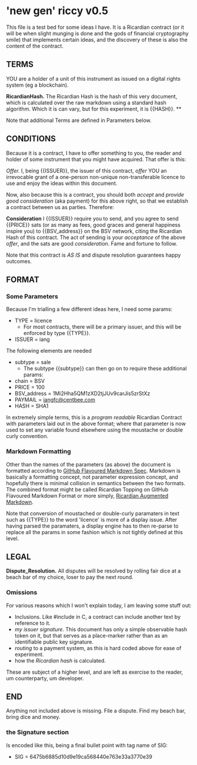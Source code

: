 # 'new gen' riccy v0.5

This file is a test bed for some ideas I have.  It is a Ricardian contract (or it will be when slight munging is done and the gods of financial cryptography smile) that implements certain ideas, and the discovery of these is also the content of the contract.

## TERMS

YOU are a holder of a unit of this instrument as issued on a digital rights system (eg a blockchain).

**RicardianHash.** The Ricardian Hash is the hash of this very document,
which is calculated over the raw markdown using a standard hash algorithm.
Which it is can vary, but for this experiment, it is {{HASH}}.
**

Note that additional Terms are defined in Parameters below.

## CONDITIONS

Because it is a contract, I have to offer something to you, the reader and holder of some instrument that you might have acquired. That offer is this:

*Offer.*  I, being {{ISSUER}}, the issuer of this contract, _offer_ YOU an irrevocable grant of a one-person non-unique non-transferable licence to use and enjoy the ideas within this document.

Now, also because this is a contract, you should both _accept_ and _provide good consideration_ (aka payment) for this above right, so that we establish a contract between us as parties.  Therefore:

  **Consideration** I {{ISSUER}} require you to send, and you agree to send {{PRICE}} sats (or as many as fees, good graces and general happiness inspire you) to {{BSV_address}} on the BSV network, citing the Ricardian Hash of this contract.  The act of sending is your _acceptance_ of the above _offer_, and the sats are good _consideration_.  Fame and fortune to follow.

Note that this contract is *AS IS* and dispute resolution guarantees happy outcomes.

<!--
This is a pretty soft contract, as it's really here for _demonstration purposes_ as to what a contract is.  Also the LICENCE.md file somewhere nearby might provide additional possibilities.  Also, it's all *AS IS* and dispute resolution guarantees happy outcomes.
-->

## FORMAT

### Some Parameters

Because I'm trialling a few different ideas here, I need some params:

* TYPE = licence       <!-- Which says that this is a Licence for some good -->
  - For most contracts, there will be a primary issuer, and this will be enforced by type {{TYPE}}.
* ISSUER = iang        <!-- note this describes the name of the person issuing, required for most contracts -->

The following elements are needed
 * subtype = sale       <!-- Which suggests that the licence can also describe its own sale. -->
   - The subtype {{subtype}} can then go on to require these additional params:
 * chain = BSV          <!-- Important to not send value to the wrong chain/address formats -->
 * PRICE = 100
 * BSV_address = 1Mi2Hha5QM1zXD2tjJUv9carJis5zrStXz
 * PAYMAIL = iangfc@centbee.com
 * HASH = SHA1

In extremely simple terms, this is a *program readable* Ricardian Contract with parameters laid out in the above format;  where that parameter is now used to set any variable found elsewhere using the moustache or double curly convention.

### Markdown Formatting
Other than the names of the parameters (as above) the document is formatted according to
[GitHub Flavoured Markdown Spec](https://github.github.com/gfm/).
Markdown is basically a formatting concept, not parameter expression concept,
and hopefully there is minimal collision in semantics between the two formats.
The combined format might be called Ricardian Topping on GitHub Flavoured Markdown Format
or more simply,
<a href="RicardianAugmentedMarkdown.md">Ricardian Augmented Markdown</a>.

Note that conversion of moustached or double-curly paramaters in text such as {{TYPE}}
to the word 'licence' is more of a display issue.  After having parsed the paramaters,
a display engine has to then re-parse to replace all the params in some fashion which is
not tightly defined at this level.

## LEGAL

**Dispute_Resolution.**  All disputes will be resolved by rolling fair dice at a beach bar of my choice, loser to pay the next round.

### Omissions

For various reasons which I won't explain today, I am leaving some stuff out:
  * Inclusions. Like #include in C, a contract can include another text by reference to it.
  *  _my issuer signature_.  This document has only a simple observable hash token on it, but that serves as a place-marker rather than as an identifiable public key signature.
  * _routing_ to a payment system, as this is hard coded above for ease of experiment.
  * how the _Ricardian hash_ is calculated.

These are subject of a higher level, and are left as exercise to the reader, um counterparty, um developer.

## END

Anything not included above is missing.  File a dispute.  Find my beach bar, bring dice and money.

### the Signature section

Is encoded like this, being a final bullet point with tag name of SIG:
   * SIG = 6475b6885d10d9e19ca568440e763e33a3770e39
